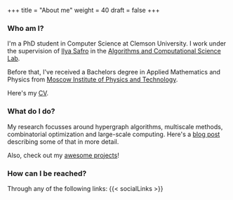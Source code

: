 +++
title = "About me"
weight = 40
draft = false
+++

### Who am I?
I'm a PhD student in Computer Science at Clemson University. I work under the supervision of [Ilya Safro](https://people.cs.clemson.edu/~isafro/) in the [Algorithms and Computational Science Lab](https://people.cs.clemson.edu/~isafro/group.html). 

Before that, I've received a Bachelors degree in Applied Mathematics and Physics from [Moscow Institute of Physics and Technology](https://mipt.ru/english/). 

Here's my [CV](https://www.dropbox.com/s/njayar01aww562f/Resume%20Tech%20Master.pdf).

### What do I do?
My research focusses around hypergraph algorithms, multiscale methods, combinatorial optimization and large-scale computing. Here's a [blog post](http://blog.shaydul.in/post/hypergraph-partitioning-101/) describing some of that in more detail.

Also, check out my [awesome projects](#projects)!

### How can I be reached?
Through any of the following links:
{{< socialLinks >}}

